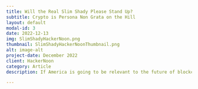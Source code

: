 ```yaml
---
title: Will the Real Slim Shady Please Stand Up?
subtitle: Crypto is Persona Non Grata on the Hill
layout: default
modal-id: 3
date: 2022-12-13
img: SlimShadyHackerNoon.png
thumbnail: SlimShadyHackerNoonThumbnail.png
alt: image-alt
project-date: December 2022
client: HackerNoon
category: Article
description: If America is going to be relevant to the future of blockchain, our political leaders and policymakers must get crystal clear on the distinction between blockchain and crypto. Currently, they are confused. <a href="https://hackernoon.com/will-the-real-slim-shady-please-stand-up">Full article.</a>

---
```

